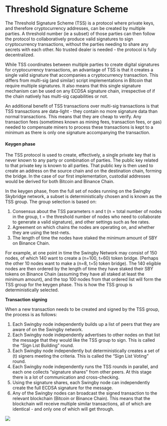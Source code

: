 # Threshold Signature Scheme

The Threshold Signature Scheme \(TSS\) is a protocol where private keys, and therefore cryptocurrency addresses, can be created by multiple parties. A threshold number \(ie a subset\) of those parties can then follow the protocol to collaboratively produce valid signatures to sign cryptocurrency transactions, without the parties needing to share any secrets with each other.  No trusted dealer is needed - the protocol is fully decentralized.

While TSS coordinates between multiple parties to create digital signatures for cryptocurrency transactions, an advantage of TSS is that it creates a single valid signature that accompanies a cryptocurrency transaction.  This differs from multi-sig \(and similar\) script implementations in Bitcoin that require multiple signatures.  It also means that this single signature mechanism can be used on any ECDSA signature chain, irrespective of if the chain natively has multi-sig capabilities or not.

An additional benefit of TSS transactions over multi-sig transactions is that TSS transactions are data-light - they contain no more signature data than normal transactions.  This means that they are cheap to verify. Any transaction fees \(sometimes known as mining fees, transaction fees, or gas\) needed to compensate miners to process these transactions is kept to a minimum as there is only one signature accompanying the transaction.

#### Keygen phase

The TSS protocol is used to create, effectively, a single private key that is never known to any party or combination of parties.  The public key related to that private key is known to all parties. That public key is then used to create an address on the source chain and on the destination chain, forming the bridge.  In the case of our first implementation, custodial addresses would be derived for both Bitcoin and Binance Chain.

In the keygen phase, from the full set of nodes running on the Swingby Skybridge network, a subset is deterministically chosen and is known as the TSS group.  The group selection is based on:

1. Consensus about the TSS parameters n and t \(n = total number of nodes in the group, t = the threshold number of nodes who need to collaborate to generate a valid signature\), and other settings such as fee rates.
2. Agreement on which chains the nodes are operating on, and whether they are using the test-nets.
3. The length of time the nodes have staked the minimum amount of SBY on Binance Chain.

For example, at one point in time the Swingby Network may consist of 150 nodes, of which 140 want to create a \(n=100, t=60\) token bridge. \(Perhaps the other 10 nodes want to make a \(n=8, t=5\) token bridge\).  The 140 eligible nodes are then ordered by the length of time they have staked their SBY tokens on Binance Chain \(assuming they have all staked at least the minimum amount\), and the top 100 nodes from that ordered list will form the TSS group for the keygen phase.  This is how the TSS group is deterministically selected.

**Transaction signing**

When a new transaction needs to be created and signed by the TSS group, the process is as follows:

1. Each Swingby node independently builds up a list of peers that they are aware of on the Swingby network.
2. Each Swingby node independently advertises to other nodes on that list the message that they would like the TSS group to sign.  This is called the “Sign List Building” round.
3. Each Swingby node independently but deterministically creates a set of \(t\) signers meeting the criteria.  This is called the “Sign List Voting” round.
4. Each Swingby node independently runs the TSS rounds in parallel, and each one collects “signature shares” from other peers.  At this stage there is a lot of communication and cross-checking.
5. Using the signature shares, each Swingby node can independently create the full ECDSA signature for the message.
6. Any of the Swingby nodes can broadcast the signed transaction to the relevant blockchain \(Bitcoin or Binance Chain\).  This means that the blockchain will receive multiple similar transactions, all of which are identical - and only one of which will get through.

![](https://lh6.googleusercontent.com/in67Lg0Z81iAkt_AbYr58F0IWMj0VpZ2-3RkfQVpYKgiECFpf6YrAqNGbrkxKOHm7kG11kWqO8aSbupsuQsmvBc87cHJigr7BQ7Mdg4CDefLPDlp9Wy3PEX90vqTlNvIOJAFFprJ)

#### 

